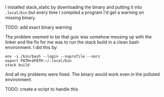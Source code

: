I installed stack_static by downloading the binary and putting it into
`.local/bin` but every time I compiled a program I'd get a warning on missing
binary.

TODO: add exact binary warning

The problem seemed to be that guix was somehow messing up with the linker and
the fix for me was to run the stack build in a clean bash environment. I did
this by:

```
env -i /bin/bash --login --noprofile --norc  
export PATH=$PATH:~/.local/bin
stack build
```

And all my problems were fixed. The binary would work even in the polluted
environment.

TODO: create a script to handle this
